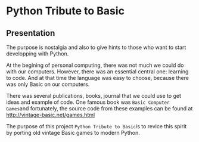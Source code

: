 # Python Tribute to Basic

## Presentation
The purpose is nostalgia and also to give hints to those who want to start developping with Python.

At the begining of personal computing, there was not much we could do with our computers. However, there was an essential central one: learning to code. And at that time the language was easy to choose, because there was only Basic on our computers. 

There was several publications, books, journal that we could use to get ideas and example of code. One famous book was `Basic Computer Games`and fortunately, the source code from these examples can be found at http://vintage-basic.net/games.html 

The purpose of this project `Python Tribute to Basic`is to revice this spirit by porting old vintage Basic games to modern Python.

